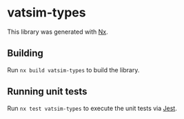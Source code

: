 # vatsim-types

This library was generated with [Nx](https://nx.dev).

## Building

Run `nx build vatsim-types` to build the library.

## Running unit tests

Run `nx test vatsim-types` to execute the unit tests via [Jest](https://jestjs.io).
